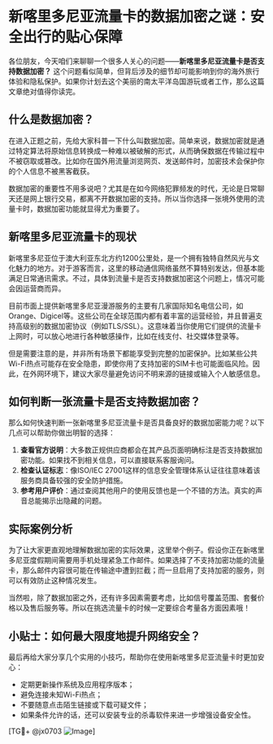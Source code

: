 # 新喀里多尼亚流量卡的数据加密之谜：安全出行的贴心保障

各位朋友，今天咱们来聊聊一个很多人关心的问题——**新喀里多尼亚流量卡是否支持数据加密？** 这个问题看似简单，但背后涉及的细节却可能影响到你的海外旅行体验和隐私保护。如果你计划去这个美丽的南太平洋岛国游玩或者工作，那么这篇文章绝对值得你读完。

## 什么是数据加密？

在进入正题之前，先给大家科普一下什么叫数据加密。简单来说，数据加密就是通过特定算法将原始信息转换成一种难以被破解的形式，从而确保数据在传输过程中不被窃取或篡改。比如你在国外用流量浏览网页、发送邮件时，加密技术会保护你的个人信息不被黑客截获。

数据加密的重要性不用多说吧？尤其是在如今网络犯罪频发的时代，无论是日常聊天还是网上银行交易，都离不开数据加密的支持。所以当你选择一张境外使用的流量卡时，数据加密功能就显得尤为重要了。

## 新喀里多尼亚流量卡的现状

新喀里多尼亚位于澳大利亚东北方约1200公里处，是一个拥有独特自然风光与文化魅力的地方。对于游客而言，这里的移动通信网络虽然不算特别发达，但基本能满足日常通讯需求。不过，具体到流量卡是否支持数据加密这个问题上，情况可能会因运营商而异。

目前市面上提供新喀里多尼亚漫游服务的主要有几家国际知名电信公司，如Orange、Digicel等。这些公司在全球范围内都有着丰富的运营经验，并且普遍支持高级别的数据加密协议（例如TLS/SSL）。这意味着当你使用它们提供的流量卡上网时，可以放心地进行各种敏感操作，比如在线支付、社交媒体登录等。

但是需要注意的是，并非所有场景下都能享受到完整的加密保护。比如某些公共Wi-Fi热点可能存在安全隐患，即使你用了支持加密的SIM卡也可能面临风险。因此，在外网环境下，建议大家尽量避免访问不明来源的链接或输入个人敏感信息。

## 如何判断一张流量卡是否支持数据加密？

那么如何快速判断一张新喀里多尼亚流量卡是否具备良好的数据加密能力呢？以下几点可以帮助你做出明智的选择：

1. **查看官方说明**：大多数正规供应商都会在其产品页面明确标注是否支持数据加密功能。如果找不到相关信息，可以直接联系客服询问。
2. **检查认证标志**：像ISO/IEC 27001这样的信息安全管理体系认证往往意味着该服务商具备较强的安全防护措施。
3. **参考用户评价**：通过查阅其他用户的使用反馈也是一个不错的方法。真实的声音总能揭示出隐藏的问题。

## 实际案例分析

为了让大家更直观地理解数据加密的实际效果，这里举个例子。假设你正在新喀里多尼亚度假期间需要用手机处理紧急工作邮件。如果选择了不支持加密功能的流量卡，那么邮件内容很可能在传输途中遭到拦截；而一旦启用了支持加密的服务，则可以有效防止这种情况发生。

当然啦，除了数据加密之外，还有许多因素需要考虑，比如信号覆盖范围、套餐价格以及售后服务等。所以在挑选流量卡的时候一定要综合考量各方面因素哦！

## 小贴士：如何最大限度地提升网络安全？

最后再给大家分享几个实用的小技巧，帮助你在使用新喀里多尼亚流量卡时更加安心：

- 定期更新操作系统及应用程序版本；
- 避免连接未知Wi-Fi热点；
- 不要随意点击陌生链接或下载可疑文件；
- 如果条件允许的话，还可以安装专业的杀毒软件来进一步增强设备安全性。

[TG💪+ @jx0703 ![Image](https://github.com/user-attachments/assets/dbca1d08-cadb-493c-b0ec-ad6f7a83f270)]